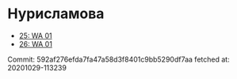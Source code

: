 # Нурисламова
- [25: WA 01](25.md)
- [26: WA 01](26.md)

Commit: 592af276efda7fa47a58d3f8401c9bb5290df7aa
 fetched at: 20201029-113239
